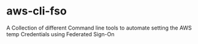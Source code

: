 # aws-cli-fso
A Collection of different Command line tools to automate setting the AWS temp Credentials using Federated Sign-On
